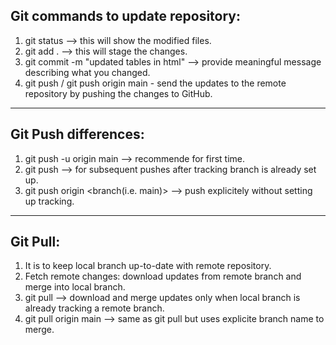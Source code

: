 ## Git commands to update repository:

1. git status --> this will show the modified files.
2. git add . --> this will stage the changes.
3. git commit -m "updated tables in html" --> provide meaningful message describing what you changed.
4. git push / git push origin main - send the updates to the remote repository by pushing the changes to GitHub.

---

## Git Push differences:

1. git push -u origin main --> recommende for first time.
2. git push --> for subsequent pushes after tracking branch is already set up.
3. git push origin <branch(i.e. main)> --> push explicitely without setting up tracking.

---

## Git Pull:

1. It is to keep local branch up-to-date with remote repository.
2. Fetch remote changes: download updates from remote branch and merge into local branch.
3. git pull --> download and merge updates only when local branch is already tracking a remote branch.
4. git pull origin main --> same as git pull but uses explicite branch name to merge.
